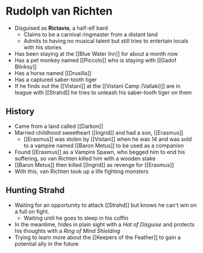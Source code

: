 # Rudolph van Richten

* Disguised as **Rictavio**, a half-elf bard
  * Claims to be a carnival ringmaster from a distant land
  * Admits to having no musical talent but still tries to entertain locals with his stories
* Has been staying at the [[Blue Water Inn]] for about a month now
* Has a pet monkey named [[Piccolo]] who is staying with [[Gadof Blinksy]]
* Has a horse named [[Drusilla]]
* Has a captured saber-tooth tiger
* If he finds out the [[Vistani]] at the [[Vistani Camp (Vallaki)]] are in league with [[Strahd]] he tries to unleash his saber-tooth tiger on them

## History
* Came from a land called [[Darkon]]
* Married childhood sweetheart [[Ingrid]] and had a son, [[Erasmus]]
  * [[Erasmus]] was stolen by [[Vistani]] when he was 14 and was sold to a vampire named [[Baron Metus]] to be used as a companion
* Found [[Erasmus]] as a Vampire Spawn, who begged him to end his suffering, so van Richten killed him with a wooden stake
* [[Baron Metus]] then killed [[Ingrid]] as revenge for [[Erasmus]]
* With this, van Richten took up a life fighting monsters

## Hunting Strahd
* Waiting for an opportunity to attack [[Strahd]] but knows he can't win on a full on fight.
  * Waiting until he goes to sleep in his coffin
* In the meantime, hides in plain sight with a _Hat of Disguise_ and protects his thoughts with a _Ring of Mind Shielding_
* Trying to learn more about the [[Keepers of the Feather]] to gain a potential ally in the future